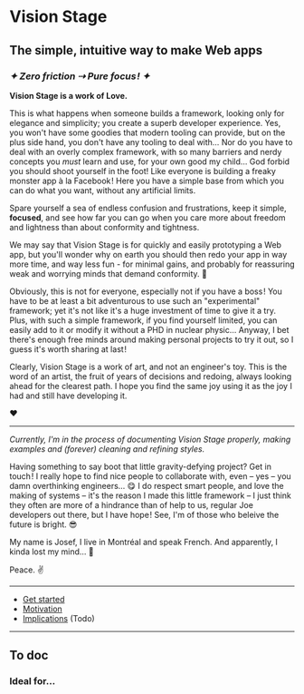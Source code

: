 # Vision Stage

## The simple, intuitive way to make Web apps
### *✦ Zero friction ⇢ Pure focus ! ✦*

**Vision Stage is a work of Love.**

This is what happens when someone builds a framework, looking only for elegance and simplicity; you create a superb developer experience. Yes, you won't have some goodies that modern tooling can provide, but on the plus side hand, you don't have any tooling to deal with… Nor do you have to deal with an overly complex framework, with so many barriers and nerdy concepts you *must* learn and use, for your own good my child… God forbid you should shoot yourself in the foot! Like everyone is building a freaky monster app à la Facebook ! Here you have a simple base from which you can do what you want, without any artificial limits.

Spare yourself a sea of endless confusion and frustrations, keep it simple, **focused**, and see how far you can go when you care more about freedom and lightness than about conformity and tightness.

We may say that Vision Stage is for quickly and easily prototyping a Web app, but you'll wonder why on earth you should then redo your app in way more time, and way less fun - for minimal gains, and probably for reassuring weak and worrying minds that demand conformity. 🤷

Obviously, this is not for everyone, especially not if you have a boss ! You have to be at least a bit adventurous to use such an "experimental" framework; yet it's not like it's a huge investment of time to give it a try. Plus, with such a simple framework, if you find yourself limited, you can easily add to it or modify it without a PHD in nuclear physic… Anyway, I bet there's enough free minds around making personal projects to try it out, so I guess it's worth sharing at last !

Clearly, Vision Stage is a work of art, and not an engineer's toy. This is the word of an artist, the fruit of years of decisions and redoing, always looking ahead for the clearest path. I hope you find the same joy using it as the joy I had and still have developing it.

❤️

---

*Currently, I'm in the process of documenting Vision Stage properly, making examples and (forever) cleaning and refining styles.*


Having something to say boot that little gravity-defying project? Get in touch ! I really hope to find nice people to collaborate with, even – yes – you damn overthinking engineers… 😋 I do respect smart people, and love the making of systems – it's the reason I made this little framework – I just think they often are more of a hindrance than of help to us, regular Joe developers out there, but I have hope ! See, I'm of those who beleive the future is bright. 😎

My name is Josef, I live in Montréal and speak French. And apparently, I kinda lost my mind… 🤯

Peace. ✌️

---
- [Get started](get-started.md)
- [Motivation](motivation.md)
- [Implications](implications) (Todo)
---

## To doc

### Ideal for…

